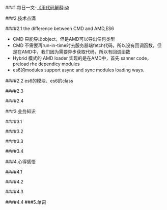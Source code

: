 ###1.每日一文-[《用代码解释js》](https://github.com/vasanthk/js-bits)


###2.技术点滴

####2.1 the difference between CMD and AMD,ES6
 * CMD 只能导出object，但是AMD可以导出任何类型
 * CMD 不需要再run-in-time时去服务器端fetch代码，所以没有回调函数，但是在AMD中，我们因为需要异步获取代码，所以有回调函数
 * Hybrid 模式的 AMD loader 实现的是在AMD中，首先 sanner code，preload rhe dependicy modules
 * es6的modules support async and sync modules loading ways.

####2.2 es6的模块、es6的class

####2.3

####2.4

###3.业务知识

####3.1

####3.2

####3.3

####3.4

###4.心得感悟

####4.1

####4.2

####4.3

####4.4
###5.单词
